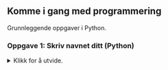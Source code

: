 ## Komme i gang med programmering

Grunnleggende oppgaver i Python.

### Oppgave 1: Skriv navnet ditt (Python)
<details>
<summary>Klikk for å utvide.</summary>

Utstyr: Visual Studio Code.

#### Deloppgave A

I denne deloppgaven skal du lage et lite program som skriver en melding på skjermen. Meldingen skal være fornavnet ditt.

<details>
<summary>Klikk for å utvide.</summary>

1. Opprett en ny fil (**Ctrl+N**).
2. Lagre filen (**Ctrl+S**). Gi filen et navn (for eksempel navn.py).
3. Den første instruksjonen du skal skrive, er en funksjon i Python som heter print. Den brukes for å skrive en melding på skjermen. I dette tilfellet er meldingen navnet ditt (for eksempel Anna). Etter print må selve meldingen stå mellom to parenteser. Og meldingen skal også omsluttes av anførselstegn:

   ```
   print("Anna")
   ```

4. Lagre filen (**Ctrl+S**).
5. Gå til Terminal i Visual Studio Code (**Ctrl+Ø**).
6. Skriv kommandoen for å kjøre programmet ditt. Du må skrive python etterfulgt av navnet på fila som inneholder programmet ditt:

   ```
   python navn.py
   ```

7. For å se hva programmet ditt skrev på skjermen, kan du bruke **Ctrl+Pil opp**. Ble det riktig?
8. Gå tilbake til programmet ditt med **Ctrl+1**.
9. Gjør en endring i programmet ditt slik at programmet i stedet skriver «Hei på deg» og så navnet ditt. For eksempel: «Hei på deg, Anna».

   ```
   print("Hei på deg, Anna")
   ```

10. Lagre endringene (**Ctrl+S**) og gå tilbake til Terminal (**Ctrl+Ø**). Kjør programmet på nytt:

   ```
   python navn.py
   ```

11. Gjorde programmet det det skulle?
</details>

#### Deloppgave B

I denne deloppgaven skal du utvide programmet fra deloppgave A. Vi kan få programmet til å spørre etter navnet på den som skal kjøre programmet. Hun må da taste inn navnet sitt. Til slutt skal programmet skrive navnet på skjermen.

<details>
<summary>Klikk for å utvide.</summary>

1. Gå først tilbake til programmet ditt (**Ctrl+1**).
4. Først må du bruke en funksjon som heter input. Input bruker vi litt på samme måte som print, det vil si at vi trenger parenteser etter input og anførselstegn inne i parentesene. Når programmet inneholder input, vil programmet stoppe opp og vente på svar fra deg. Du må da skrive inn et svar og trykke Enter:

   ```
   input("Hva heter du?")
   ```

5. For at programmet ditt skal klare å ta vare på svaret du gir, må vi bruke noe som kalles en variabel. En variabel må ha et navn og brukes til å lagre en verdi. En variabel har derfor både et navn og en verdi. Det svaret du gir på funksjonen input blir da lagret i variabelen. Du kan kalle variabelen for navn.

   Hver instruksjon i Python skal skrives på en ny, blank linje. Før du skriver neste instruksjon, må du derfor trykke Enter.

   Skriv variabelnavnet og et likhetstegn foran input-setningen du nettopp skrev:

   ```
   navn = input("Hva heter du?")
   ```

6. Til slutt i dette programmet skal du bruke print-funksjonen på nytt. Da kan vi få programmet til å skrive ut verdien på variabelen navn. Men du skal bruke print litt annerledes enn i deloppgave A. Når vi bruker anførselstegn, vil meldingen som står mellom anførselstegnene bli skrevet ut nøyaktig slik det står. For å få skrevet ut verdien til variabelen navn, kan vi ikke bruke anførselstegn:

   ```
   print(navn)
   ```

8. Lagre endringene (**Ctrl+S**), gå tilbake til Terminal (**Ctrl+Ø**), og kjør programmet på nytt

   ```
   python navn.py
   ```

9. Hva skjedde da du kjørte programmet?
10. Du skal nå endre litt på print-funksjonen du nettopp brukte. I tillegg til å skrive verdien på variabelen navn, skal programmet også skrive en liten melding. Husk at vi må bruke anførselstegn for å skrive ut en melding nøyaktig slik den står, men at vi må sløyfe anførselstegnene når vi skal skrive ut en variabel. For å skrive ut både en melding og en variabel, må du skrive følgende:

   ```
   print("Hei " + navn)
   ```

11. Legg merke til at det står et mellomrom etter ordet hei. Det er for at Hei og verdien til variabelen navn ikke skal står helt inntil hverandre. Det ser bedre ut.

12. Lagre endringene (**Ctrl+S**), gå tilbake til Terminal (**Ctrl+Ø**) og kjør programmet på nytt. Hva ble annerledes denne gang?

##### Løsningsforslag

<details>
<summary>Klikk for å utvide.</summary>

   ```
   navn = input("Hva heter du?")
   print("Hei " + navn)
   ```

</details>
</details>

#### Deloppgave C

Her skal du fortsette å utvide programmet fra deloppgave A og B. Du skal kontrollere om den som kjører programmet faktisk skriver inn noe og ikke bare trykker Enter.

<details>
<summary>Klikk for å utvide.</summary>

1. Gå først tilbake til programmet ditt (**Ctrl+1**).
2. Du kan beholde de to kodelinjene fra forrige deloppgave. Men du trenger mer kode i tillegg:
3. Du skal nå kontrollere om det ble oppgitt et navn. Det kan vi gjøre ved å sjekke om variabelen navn har en verdi eller ikke. Du kan bruke en if-setning.
4. Programkoden som skal stå inne i if-setningen skal utføres bare hvis if-setningen (det vil si betingelsen) er oppfylt. Hvis betingelsen er oppfylt, har den verdien True (sann). Hvis ikke, har den verdien False (usann). Du kan skrive det slik:

   ```
   if navn:
   ```

5. Inne i if-setningen må du skrive det som skal skje hvis betingelsen er oppfylt, altså hvis variabelen navn har en verdi. Bruk den samme print-kommandoen som du brukte tidligere.

6. Men hva hvis den som kjørere programmet ikke oppgav noe navn? Sammen med if-setningen brukes ofte en else-setning. Hvis if-setningen ikke blir oppfylt, vil programkoden i else-setningen utføres i stedet. I else-setningen kan du skrive en melding som gir beskjed om at det ikke ble oppgitt noe navn.
8. Lagre endringene (**Ctrl+S**), gå tilbake til Terminal (**Ctrl+Ø**).
9. Når du kjører programmet, kan du oppgi et navn på spørsmålet om hva du heter. Hva skjer da?
10. Kjør programmet på nytt. Denne gangen kan du la være å oppgi navn, trykk bare Enter i stedet. Hva skjer denne ang?

##### Løsningsforslag

<details>
<summary>Klikk for å utvide.</summary>

   ```
navn = input("Hva heter du?")
if navn:
       print("Hei " + navn)
else:
       print("Du oppgav ikke et navn!")

   ```

</details>
</details>

### Oppgave 2: Tekst-til-tale (Python)

Tekst-til-tale (eller talesyntese) kan brukes til å få datamaskinen din til å snakke.
<details>
<summary>Klikk for å utvide.</summary>

Utstyr: Visual Studio Code, høyttalere.

#### Deloppgave A
   
I denne oppgaven skal du lage et lite program som leser opp en kort melding med tekst-til-tale.

<details>
<summary>Klikk for å utvide.</summary>

1. Før du kan bruke tekst-til-tale i Python, må du sørge for at det er installert. Gå til Terminal (**Ctrl+Ø**) og skriv:

    ```
    pip install pyttsx3
    ```

2. Nå som tekst-til-tale er installert, kan du gå i gang med å bruke det. Opprett en ny fil (**Ctrl+N**).
3. Lagre filen (**Ctrl+S**). Gi filen et navn (for eksempel hello.py).
4. Øverst i programmet ditt må du gi beskjed om at du skal bruke tekst-til-tale. Det gjør du slik:

    ```
    import pyttsx3
    ```

5. Lag en blank linje etter import-setningen. Så skal du skrive en instruksjon som betyr at du lager en talesyntese som du kaller engine. I fortsettelsen kan du bruke engine-navnet når du skal skrive flere instruksjoner:

    ```
    engine = pyttsx3.init()
    ```

6. Det neste som skal skje, er at du må bestemme hva talesyntesen skal si. Her skal du bruke engelsk. La oss for eksempel si at du skal bruke meldingen "Hello, world. How are you?". I programmet ditt må du da skrive:

    ```
    engine.say("Hello, world. How are you?")
    ```

7. I den siste setningen skal du bruke en instruksjon som starter opplesing av meldingen. Det gjør du slik:

    ```
    engine.runAndWait()
    ```

8. Lagre filen (**Ctrl+S**).
9. Gå til Terminal i Visual Studio Code (**Ctrl+Ø**).
10. Pass på så du har hodetelefoner eller høyttalere koblet til datamaskinen din.
11. Skriv kommandoen for å kjøre programmet ditt. Hvis programmet heter hello.py må du skrive:

    ```
    python hello.py
    ```

12. Ble det riktig?
13. Gå tilbake til programmet ditt med **Ctrl+1**.
14. Gjør en endring i programmet ditt slik at det leser opp en annen melding. Hva må du gjøre for å få til det?
15. Lagre endringene du gjorde (**Ctrl+S**) og gå tilbake til Terminal (**Ctrl+Ø**). Kjør programmet på nytt.

##### Løsningsforslag

```
import pyttsx3

engine = pyttsx3.init()
engine.say("Hello, world. How are you?")
engine.runAndWait()
```
</details>

#### Deloppgave B

Nå skal du utvide programmet ditt fra deloppgave A ved å bruke en annen hastighet på stemmen.

<details>
<summary>Klikk for å utvide.</summary>

Det kan være morsomt å endre hastighet på stemmen som leser. Standard hastighet er 200 ord i minuttet. I forrige deloppgave tok du ikke med noe om hastighet og da brukes standardhastigheten automatisk. Men hva skjer hvis du endrer på det tallet?

1. Gå først tilbake til programmet ditt (**Ctrl+1**).
2. Finn tilbake til instruksjonen i programmet som ser slik ut: engine = pyttsx3.init().
3. Legg til en ny blank linje etter denne linja slik at du har plass til å skrive en ny instruksjon. Nå kan du bruke noe som heter setProperty. Den kan brukes for å endre forskjellige egenskaper ved talesyntesen, blant annet hastigheten. Skriv følgende instruksjon. Bytt ut `<hastighet>` med et tall. Tall større enn 200 betyr raskere, tall under 200 betyr langsommere:

    ```
    engine.setProperty('rate', <hastighet>)
    ```

4. Når vi skriver 'rate' så betyr det at det er hastigheten vi vil gjøre noe med. Og etter kommaet sier vi hvilken verdi hastigheten skal ha.
5. Lagre endringene (**Ctrl+S**), gå tilbake til Terminal (**Ctrl+Ø**), og kjør programmet på nytt:

    ```
    python hello.py
    ```

6. Hva skjedde da du kjørte programmet?
7. Prøv gjerne andre verdier på hastigheten og hør hvordan det påvirker talesyntesen.

##### Løsningsforslag

```
import pyttsx3

engine = pyttsx3.init()
engine.setProperty('rate', 400)
engine.say("Hello, world. How are you?")
engine.runAndWait()
```
</details>
      
#### Deloppgave C

I denne deloppgaven skal du velge en annen stemme til opplesingen.

<details>
<summary>Klikk for å utvide.</summary>

I forrige deloppgave endret du hastighet på talesyntesen. Det kan være morsomt å endre stemmen også. Hvor mange stemmer som finnes, kan variere fra datamaskin til datamaskin. Men ofte finnes det i hvert fall 2-3 stemmer.

1. Gå først tilbake til programmet ditt (**Ctrl+1**).
2. Finn tilbake til instruksjonen i programmet som ser slik ut: engine = pyttsx3.init().
3. Legg til en ny blank linje etter denne linja slik at du har plass til å skrive en ny instruksjon. Du skal fortsette å bruke setProperty, men nå er det en annen egenskap ved talesyntesen du skal endre, nemlig stemmen. Skriv følgende instruksjon:

    ```
    engine.setProperty('voice', voices[1].id)
    ```

4. Tenk deg at vi har en liste med stemmer vi kan velge fra. I programmering starter vi ofte på 0. Så når vi skriver 1, så betyr det altså den andre stemmen i lista.
5. Lagre endringene (**Ctrl+S**), gå tilbake til Terminal (**Ctrl+Ø**), og kjør programmet på nytt:

    ```
    python hello.py
    ```

6. Hva skjedde?
7. I de to første deloppgavene skrev du ikke noe om hvilken stemme programmet skulle bruke. Likevel brukte programmet ditt en stemme. Hvorfor det? Jo, hvis man ikke oppgir noen stemme, velges den stemmen som er standard. Og standard stemme er nummer 0. Når vi ikke skriver noe, er det altså stemme nummer 0 som blir brukt.
8. Prøv om det finnes flere stemmer på maskinen din som kan brukes. Gå først tilbake til programmet ditt (**Ctrl+1**). Finn tilbake til instruksjonen som du la til sist og velg stemme 2 i stedet for 1:

    ```
    engine.setProperty('voice', voices[2].id)
    ```
9. Hva skjedde denne gang? Hvis du ikke hørte noe, betyr det sannsynligvis at programmet ikke fant flere stemmer på maskinen. Du vil da få en feilmelding.

##### Løsningsforslag
```
import pyttsx3

engine = pyttsx3.init()
engine.setProperty('voice', voices[2].id)
engine.setProperty('rate', 200)
engine.say("Hello, world. How are you?")
engine.runAndWait()
```
</details>
</details>
